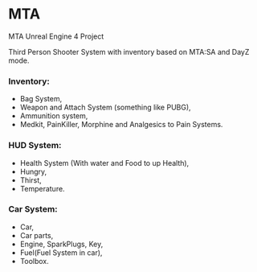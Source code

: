 # MTA
MTA Unreal Engine 4 Project

Third Person Shooter System with inventory based on MTA:SA and DayZ mode.

### Inventory:
+ Bag System,
+ Weapon and Attach System (something like PUBG),
+ Ammunition system,
+ Medkit, PainKiller, Morphine and Analgesics to Pain Systems.

### HUD System:
+ Health System (With water and Food to up Health),
+ Hungry,
+ Thirst,
+ Temperature.

### Car System:
+ Car,
+ Car parts,
+ Engine, SparkPlugs, Key,
+ Fuel(Fuel System in car),
+ Toolbox.

